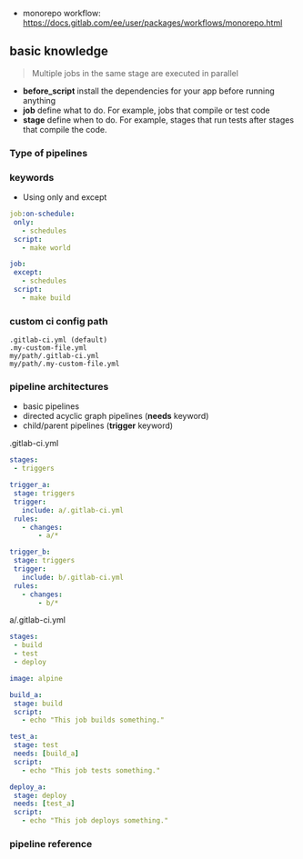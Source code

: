 * monorepo workflow: https://docs.gitlab.com/ee/user/packages/workflows/monorepo.html

## basic knowledge
> Multiple jobs in the same stage are executed in parallel

* **before_script**  install the dependencies for your app before running anything
* **job** define what to do. For example, jobs that compile or test code
* **stage** define when to do. For example, stages that run tests after stages that compile the code.
  
### Type of pipelines

### keywords
* Using only and except
 ```yaml
 job:on-schedule:
  only:
    - schedules
  script:
    - make world

job:
  except:
    - schedules
  script:
    - make build
 ```

 ### custom ci config path
 ```
.gitlab-ci.yml (default)
.my-custom-file.yml
my/path/.gitlab-ci.yml
my/path/.my-custom-file.yml
 ```
 ### pipeline architectures
 * basic pipelines
 * directed acyclic graph pipelines (**needs** keyword)
 * child/parent pipelines (**trigger** keyword)
 
 .gitlab-ci.yml
 ```yml
 stages:
  - triggers

trigger_a:
  stage: triggers
  trigger:
    include: a/.gitlab-ci.yml
  rules:
    - changes:
        - a/*

trigger_b:
  stage: triggers
  trigger:
    include: b/.gitlab-ci.yml
  rules:
    - changes:
        - b/*
 ```
 a/.gitlab-ci.yml
 ```yml
 stages:
  - build
  - test
  - deploy

image: alpine

build_a:
  stage: build
  script:
    - echo "This job builds something."

test_a:
  stage: test
  needs: [build_a]
  script:
    - echo "This job tests something."

deploy_a:
  stage: deploy
  needs: [test_a]
  script:
    - echo "This job deploys something."
 ```

 ### pipeline reference
 




